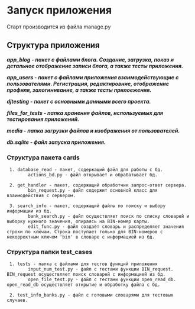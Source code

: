 # Запуск приложения
   Старт производится из файла manage.py

## Структура приложения
   **_app_blog - пакет с файлами блога. Создание, загрузка, показ и детальное отображение записи блога, а также тесты приложения._**
  
   **_app_users - пакет с файлами приложения взаимодействующие с пользователями. Регистрация, редактировние, отображение профиля, залогинивание, а также тесты прилоежения._**
   
   **_djtesting - пакет с основными данными всего проекта._**
   
   **_files_for_tests - папка хранения файлов, используемых для тестирования приложений._**
   
   **_media - папка загрузки файлов и изображения от пользователей._**
   
   **_db.sqlite - файл запуска приложения._**
   
  ### Структура пакета cards
     1. database_read - пакет, содержащий файл для работы с бд.
            actions_bd.py - файл открывает и обрабатывает бд.
            
     2. get_handler - пакет, содержащий обработчик запрос-ответ сервера.
            bin_request.py - файл содержит основной класс для взаимодействия с сервером.
            
     3. search_info - пакет, содержащий файлы по поиску и выбору информации из бд.
            bank_search.py - файл осуществляет поиск по списку словарей и выборку нужного значения, опираясь на BIN-номер карты.
            edit_func.py - файл создаёт словарь и распределяет значения строки по ключам. Строка поступает только для BIN-номеров с некорректным ключом 'bin' в словаре с информацией из бд.                       
  ### Структура папки test_cases
     1. tests - папка с файлами для тестов функций приложения
            input_num_test.py - файл с тестами функции BIN_request. BIN_request осуществляет поиск словарей с информацией из бд.
            open_file_test.py - файл с тестами функции open_read_db. open_read_db осуществляет открытие и обработку файла с бд.
        
     2. test_info_banks.py - файл с готовыми словарями для тестовых случаев.  
